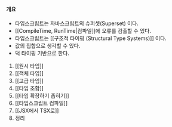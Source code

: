 #### 개요
- 타입스크립트는 자바스크립트의 슈퍼셋(Superset) 이다.
- [[CompileTime, RunTime|컴파일]]에 오류를 검출할 수 있다.
- 타입스크립트는 [[구조적 타이핑 (Structural Type Systems)]] 이다.
- 값의 집합으로 생각할 수 있다.
- 덕 타이핑 기반으로 한다.

1. [[원시 타입]] 
2. [[객체 타입]]
3. [[고급 타입]]
4. [[타입 조합]]
5. [[타입 확장하기 좁히기]]
6. [[타입스크립트 컴파일]]
7. [[JSX에서 TSX로]]
8. 정리